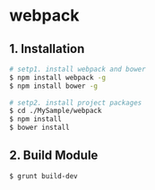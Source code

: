 # webpack

## 1. Installation
``` bash
# setp1. install webpack and bower
$ npm install webpack -g
$ npm install bower -g
  
# setp2. install project packages
$ cd ./MySample/webpack
$ npm install
$ bower install
```

## 2. Build Module
``` bash
$ grunt build-dev
```
